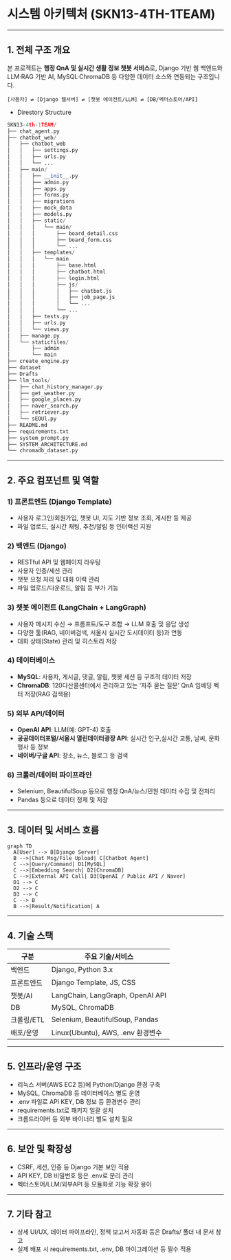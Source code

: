 # 시스템 아키텍처 (SKN13-4TH-1TEAM)

---

## 1. 전체 구조 개요

본 프로젝트는 **행정 QnA 및 실시간 생활 정보 챗봇 서비스**로, Django 기반 웹 백엔드와 LLM·RAG 기반 AI, MySQL·ChromaDB 등 다양한 데이터 소스와 연동되는 구조입니다.

```
[사용자] ⇄ [Django 웹서버] ⇄ [챗봇 에이전트/LLM] ⇄ [DB/벡터스토어/API]
```

- Direstory Structure

```python
SKN13-4th-1TEAM/
├── chat_agent.py
├── chatbot_web/
│   ├── chatbot_web
│   │   ├── settings.py
│   │   ├── urls.py
│   │   └── ...
│   ├── main/
│   │   ├── __init__.py
│   │   ├── admin.py
│   │   ├── apps.py
│   │   ├── forms.py
│   │   ├── migrations
│   │   ├── mock_data
│   │   ├── models.py
│   │   ├── static/
│   │   │   └── main/
│   │   │       ├── board_detail.css
│   │   │       ├── board_form.css
│   │   │       └── ...
│   │   ├── templates/
│   │   │   └── main
│   │   │       ├── base.html
│   │   │       ├── chatbot.html
│   │   │       ├── login.html
│   │   │       ├── js/
│   │   │       │   ├── chatbot.js
│   │   │       │   ├── job_page.js
│   │   │       │   └── ...
│   │   │       └── ...
│   │   ├── tests.py
│   │   ├── urls.py
│   │   └── views.py
│   ├── manage.py
│   └── staticfiles/
│       ├── admin
│       └── main
├── create_engine.py
├── dataset
├── Drafts
├── llm_tools/
│   ├── chat_history_manager.py
│   ├── get_weather.py
│   ├── google_places.py
│   ├── naver_search.py
│   ├── retriever.py
│   └── sEOUl.py
├── README.md
├── requirements.txt
├── system_prompt.py
├── SYSTEM_ARCHITECTURE.md
└── chromadb_dataset.py
```

---

## 2. 주요 컴포넌트 및 역할

### 1) 프론트엔드 (Django Template)
- 사용자 로그인/회원가입, 챗봇 UI, 지도 기반 정보 조회, 게시판 등 제공
- 파일 업로드, 실시간 채팅, 추천/알림 등 인터랙션 지원

### 2) 백엔드 (Django)
- RESTful API 및 웹페이지 라우팅
- 사용자 인증/세션 관리
- 챗봇 요청 처리 및 대화 이력 관리
- 파일 업로드/다운로드, 알림 등 부가 기능

### 3) 챗봇 에이전트 (LangChain + LangGraph)
- 사용자 메시지 수신 → 프롬프트/도구 조합 → LLM 호출 및 응답 생성
- 다양한 툴(RAG, 네이버검색, 서울시 실시간 도시데이터 등)과 연동
- 대화 상태(State) 관리 및 히스토리 저장

### 4) 데이터베이스
- **MySQL**: 사용자, 게시글, 댓글, 알림, 챗봇 세션 등 구조적 데이터 저장
- **ChromaDB**: 120다산콜센터에서 관리하고 있는 '자주 묻는 질문' QnA 임베딩 벡터 저장(RAG 검색용)

### 5) 외부 API/데이터
- **OpenAI API**: LLM(예: GPT-4) 호출
- **공공데이터포털/서울시 열린데이터광장 API**: 실시간 인구,실시간 교통, 날씨, 문화행사 등 정보
- **네이버/구글 API**: 장소, 뉴스, 블로그 등 검색

### 6) 크롤러/데이터 파이프라인
- Selenium, BeautifulSoup 등으로 행정 QnA/뉴스/민원 데이터 수집 및 전처리
- Pandas 등으로 데이터 정제 및 저장

---

## 3. 데이터 및 서비스 흐름

```mermaid
graph TD
  A[User] --> B[Django Server]
  B -->|Chat Msg/File Upload| C[Chatbot Agent]
  C -->|Query/Command| D1[MySQL]
  C -->|Embedding Search| D2[ChromaDB]
  C -->|External API Call| D3[OpenAI / Public API / Naver]
  D1 --> C
  D2 --> C
  D3 --> C
  C --> B
  B -->|Result/Notification| A
```

---

## 4. 기술 스택

| 구분         | 주요 기술/서비스                      |
| ------------ | ------------------------------------- |
| 백엔드       | Django, Python 3.x                    |
| 프론트엔드   | Django Template, JS, CSS              |
| 챗봇/AI      | LangChain, LangGraph, OpenAI API      |
| DB           | MySQL, ChromaDB                       |
| 크롤링/ETL   | Selenium, BeautifulSoup, Pandas       |
| 배포/운영     | Linux(Ubuntu), AWS, .env 환경변수      |

---

## 5. 인프라/운영 구조
- 리눅스 서버(AWS EC2 등)에 Python/Django 환경 구축
- MySQL, ChromaDB 등 데이터베이스 별도 운영
- .env 파일로 API KEY, DB 정보 등 환경변수 관리
- requirements.txt로 패키지 일괄 설치
- 크롬드라이버 등 외부 바이너리 별도 설치 필요

---

## 6. 보안 및 확장성
- CSRF, 세션, 인증 등 Django 기본 보안 적용
- API KEY, DB 비밀번호 등은 .env로 분리 관리
- 벡터스토어/LLM/외부API 등 모듈화로 기능 확장 용이

---

## 7. 기타 참고
- 상세 UI/UX, 데이터 파이프라인, 정책 보고서 자동화 등은 Drafts/ 폴더 내 문서 참고
- 실제 배포 시 requirements.txt, .env, DB 마이그레이션 등 필수 적용 
